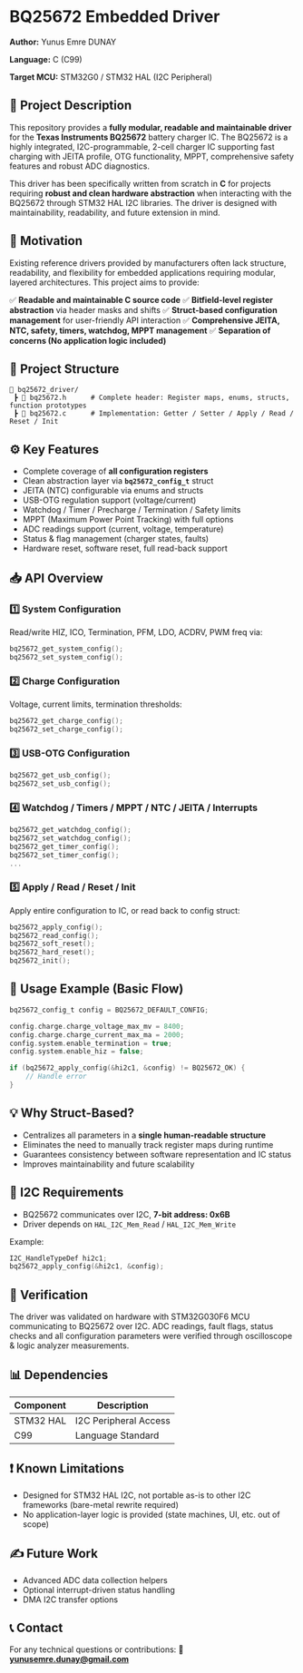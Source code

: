 # BQ25672 Embedded Driver

**Author:** Yunus Emre DUNAY

**Language:** C (C99)

**Target MCU:** STM32G0 / STM32 HAL (I2C Peripheral)


## 📖 Project Description

This repository provides a **fully modular, readable and maintainable driver** for the **Texas Instruments BQ25672** battery charger IC.
The BQ25672 is a highly integrated, I2C-programmable, 2-cell charger IC supporting fast charging with JEITA profile, OTG functionality, MPPT, comprehensive safety features and robust ADC diagnostics.

This driver has been specifically written from scratch in **C** for projects requiring **robust and clean hardware abstraction** when interacting with the BQ25672 through STM32 HAL I2C libraries.
The driver is designed with maintainability, readability, and future extension in mind.


## 🚀 Motivation

Existing reference drivers provided by manufacturers often lack structure, readability, and flexibility for embedded applications requiring modular, layered architectures.
This project aims to provide:

✅ **Readable and maintainable C source code**
✅ **Bitfield-level register abstraction** via header masks and shifts
✅ **Struct-based configuration management** for user-friendly API interaction
✅ **Comprehensive JEITA, NTC, safety, timers, watchdog, MPPT management**
✅ **Separation of concerns (No application logic included)**


## 📂 Project Structure

```shell
📁 bq25672_driver/
 ┣ 📄 bq25672.h      # Complete header: Register maps, enums, structs, function prototypes
 ┣ 📄 bq25672.c      # Implementation: Getter / Setter / Apply / Read / Reset / Init
```


## ⚙️ Key Features

* Complete coverage of **all configuration registers**
* Clean abstraction layer via **`bq25672_config_t`** struct
* JEITA (NTC) configurable via enums and structs
* USB-OTG regulation support (voltage/current)
* Watchdog / Timer / Precharge / Termination / Safety limits
* MPPT (Maximum Power Point Tracking) with full options
* ADC readings support (current, voltage, temperature)
* Status & flag management (charger states, faults)
* Hardware reset, software reset, full read-back support


## 📥 API Overview

### 1️⃣ **System Configuration**

Read/write HIZ, ICO, Termination, PFM, LDO, ACDRV, PWM freq via:

```c
bq25672_get_system_config();
bq25672_set_system_config();
```

### 2️⃣ **Charge Configuration**

Voltage, current limits, termination thresholds:

```c
bq25672_get_charge_config();
bq25672_set_charge_config();
```

### 3️⃣ **USB-OTG Configuration**

```c
bq25672_get_usb_config();
bq25672_set_usb_config();
```

### 4️⃣ **Watchdog / Timers / MPPT / NTC / JEITA / Interrupts**

```c
bq25672_get_watchdog_config();
bq25672_set_watchdog_config();
bq25672_get_timer_config();
bq25672_set_timer_config();
...
```

### 5️⃣ **Apply / Read / Reset / Init**

Apply entire configuration to IC, or read back to config struct:

```c
bq25672_apply_config();
bq25672_read_config();
bq25672_soft_reset();
bq25672_hard_reset();
bq25672_init();
```



## 🔧 Usage Example (Basic Flow)

```c
bq25672_config_t config = BQ25672_DEFAULT_CONFIG;

config.charge.charge_voltage_max_mv = 8400;
config.charge.charge_current_max_ma = 2000;
config.system.enable_termination = true;
config.system.enable_hiz = false;

if (bq25672_apply_config(&hi2c1, &config) != BQ25672_OK) {
    // Handle error
}
```


## 💡 Why Struct-Based?

* Centralizes all parameters in a **single human-readable structure**
* Eliminates the need to manually track register maps during runtime
* Guarantees consistency between software representation and IC status
* Improves maintainability and future scalability



## 🔌 I2C Requirements

* BQ25672 communicates over I2C, **7-bit address: 0x6B**
* Driver depends on `HAL_I2C_Mem_Read` / `HAL_I2C_Mem_Write`

Example:

```c
I2C_HandleTypeDef hi2c1;
bq25672_apply_config(&hi2c1, &config);
```



## 🧪 Verification

The driver was validated on hardware with STM32G030F6 MCU communicating to BQ25672 over I2C. ADC readings, fault flags, status checks and all configuration parameters were verified through oscilloscope & logic analyzer measurements.



## 📊 Dependencies

| Component | Description           |
| --------- | --------------------- |
| STM32 HAL | I2C Peripheral Access |
| C99       | Language Standard     |



## ❗ Known Limitations

* Designed for STM32 HAL I2C, not portable as-is to other I2C frameworks (bare-metal rewrite required)
* No application-layer logic is provided (state machines, UI, etc. out of scope)



## ✍️ Future Work

* Advanced ADC data collection helpers
* Optional interrupt-driven status handling
* DMA I2C transfer options



## 📞 Contact

For any technical questions or contributions:
📧 **[yunusemre.dunay@gmail.com](mailto:yunusemre.dunay@gmail.com)**
